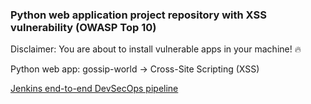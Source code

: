### Python web application project repository with XSS vulnerability (OWASP Top 10)


Disclaimer: You are about to install vulnerable apps in your machine! 🔥

Python web app: gossip-world -> Cross-Site Scripting (XSS) 

[Jenkins end-to-end DevSecOps pipeline](https://github.com/adavarski/DevSecOps-pipeline-python)
